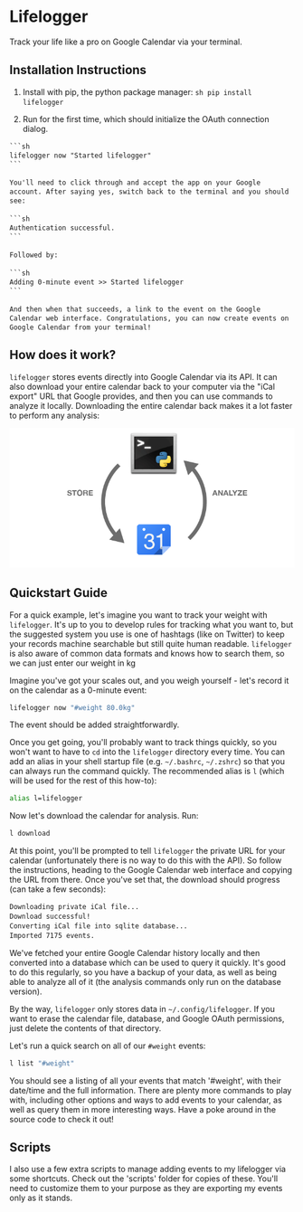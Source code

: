 Lifelogger
==========

Track your life like a pro on Google Calendar via your terminal.


## Installation Instructions

  1. Install with pip, the python package manager:
    ```sh
    pip install lifelogger
    ```

  2. Run for the first time, which should initialize the OAuth connection dialog.

    ```sh
    lifelogger now "Started lifelogger"
    ```

    You'll need to click through and accept the app on your Google account. After saying yes, switch back to the terminal and you should see:

    ```sh
    Authentication successful.
    ```

    Followed by:

    ```sh
    Adding 0-minute event >> Started lifelogger
    ```

    And then when that succeeds, a link to the event on the Google Calendar web interface. Congratulations, you can now create events on Google Calendar from your terminal!


## How does it work?

`lifelogger` stores events directly into Google Calendar via its API. It can
also download your entire calendar back to your computer via the "iCal export"
URL that Google provides, and then you can use commands to analyze it locally.
Downloading the entire calendar back makes it a lot faster to perform any
analysis:

![](https://github.com/adamchainz/lifelogger/blob/master/docs/in-and-out.png)

## Quickstart Guide

For a quick example, let's imagine you want to track your weight with `lifelogger`. It's up to you to develop rules for tracking what you want to, but the suggested system you use is one of hashtags (like on Twitter) to keep your records machine searchable but still quite human readable. `lifelogger` is also aware of common data formats and knows how to search them, so we can just enter our weight in kg

Imagine you've got your scales out, and you weigh yourself - let's record it on the calendar as a 0-minute event:

```sh
lifelogger now "#weight 80.0kg"
```

The event should be added straightforwardly.

Once you get going, you'll probably want to track things quickly, so you won't want to have to `cd` into the `lifelogger` directory every time. You can add an alias in your shell startup file (e.g. `~/.bashrc`, `~/.zshrc`) so that you can always run the command quickly. The recommended alias is `l` (which will be used for the rest of this how-to):

```sh
alias l=lifelogger
```

Now let's download the calendar for analysis. Run:

```sh
l download
```

At this point, you'll be prompted to tell `lifelogger` the private URL for your calendar (unfortunately there is no way to do this with the API). So follow the instructions, heading to the Google Calendar web interface and copying the URL from there. Once you've set that, the download should progress (can take a few seconds):

```sh
Downloading private iCal file...
Download successful!
Converting iCal file into sqlite database...
Imported 7175 events.
```

We've fetched your entire Google Calendar history locally and then converted into a database which can be used to query it quickly. It's good to do this regularly, so you have a backup of your data, as well as being able to analyze all of it (the analysis commands only run on the database version).

By the way, `lifelogger` only stores data in `~/.config/lifelogger`. If you want to erase the calendar file, database, and Google OAuth permissions, just delete the contents of that directory.

Let's run a quick search on all of our `#weight` events:

```sh
l list "#weight"
```

You should see a listing of all your events that match '#weight', with their date/time and the full information. There are plenty more commands to play with, including other options and ways to add events to your calendar, as well as query them in more interesting ways. Have a poke around in the source code to check it out!

## Scripts

I also use a few extra scripts to manage adding events to my lifelogger via
some shortcuts. Check out the 'scripts' folder for copies of these. You'll need
to customize them to your purpose as they are exporting my events only as it
stands.
